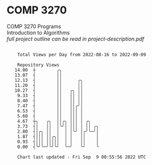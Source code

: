 # COMP 3270
COMP 3270 Programs  
Introduction to Algorithms  
*full project outline can be read in project-description.pdf*

```

    Total Views per Day from 2022-08-16 to 2022-09-09

    Repository Views
   14.00  ┼        ╭╮
   13.07  ┤        ││
   12.13  ┤        ││      ╭╮
   11.20  ┤        ││      ││
   10.27  ┤        ││   ╭╮ ││
    9.33  ┤        ││   ││ ││
    8.40  ┤        ││   ││ ││
    7.47  ┤        ││   ││╭╯│
    6.53  ┤        ││   │││ │
    5.60  ┤        ││   │││ │
    4.67  ┼╮   ╭╮  ││╭╮ │││ │ ╭╮
    3.73  ┤│   ││  │╰╯│ │││ │ ││ ╭╮
    2.80  ┤│╭╮ ││  │  │ │╰╯ │╭╯╰─╯│
    1.87  ┤│││ ││╭╮│  │ │   ││    │
    0.93  ┤│││ │││││  │ │   ││    │
    0.00  ┤╰╯╰─╯╰╯╰╯  ╰─╯   ╰╯    ╰

    Chart last updated - Fri Sep  9 00:55:56 2022 UTC
    
```
